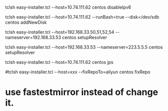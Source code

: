 tclsh easy-installer.tcl --host=10.74.111.62 centos disableIpv6

tclsh easy-installer.tcl --host=10.74.111.62 --runBash=true --disk=/dev/sdb centos addNewDisk

tclsh easy-installer.tcl --host=192.168.33.50,51,52,54 --nameserver=192.168.33.53 centos setupResolver

tclsh easy-installer.tcl --host=192.168.33.53 --nameserver=223.5.5.5 centos setupResolver

tclsh easy-installer.tcl --host=10.74.111.62 centos jps

#tclsh easy-installer.tcl --host=xxx --fixRepoTo=aliyun centos fixRepo
# use fastestmirror instead of change it.

